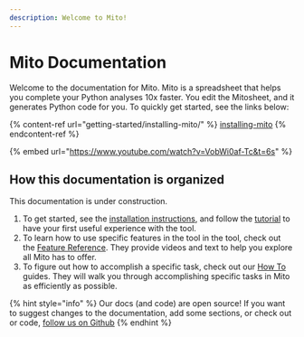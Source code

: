 ```yaml
---
description: Welcome to Mito!
---
```


# Mito Documentation

Welcome to the documentation for Mito. Mito is a spreadsheet that helps you complete your Python analyses 10x faster. You edit the Mitosheet, and it generates Python code for you. To quickly get started, see the links below:

{% content-ref url="getting-started/installing-mito/" %}
[installing-mito](getting-started/installing-mito/)
{% endcontent-ref %}

{% embed url="https://www.youtube.com/watch?v=VobWi0af-Tc&t=6s" %}

## How this documentation is organized

This documentation is under construction.

1. To get started, see the [installation instructions](getting-started/installing-mito/), and follow the [tutorial](broken-reference/) to have your first useful experience with the tool.
2. To learn how to use specific features in the tool in the tool, check out the [Feature Reference](broken-reference/). They provide videos and text to help you explore all Mito has to offer.
3. To figure out how to accomplish a specific task, check out our [How To](broken-reference/) guides. They will walk you through accomplishing specific tasks in Mito as efficiently as possible.

{% hint style="info" %}
Our docs (and code) are open source! If you want to suggest changes to the documentation, add some sections, or check out or code, [follow us on Github](https://github.com/mito-ds/monorepo)
{% endhint %}
